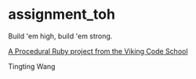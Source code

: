 assignment_toh
==============

Build 'em high, build 'em strong.

[A Procedural Ruby project from the Viking Code School](http://www.vikingcodeschool.com)


Tingting Wang
